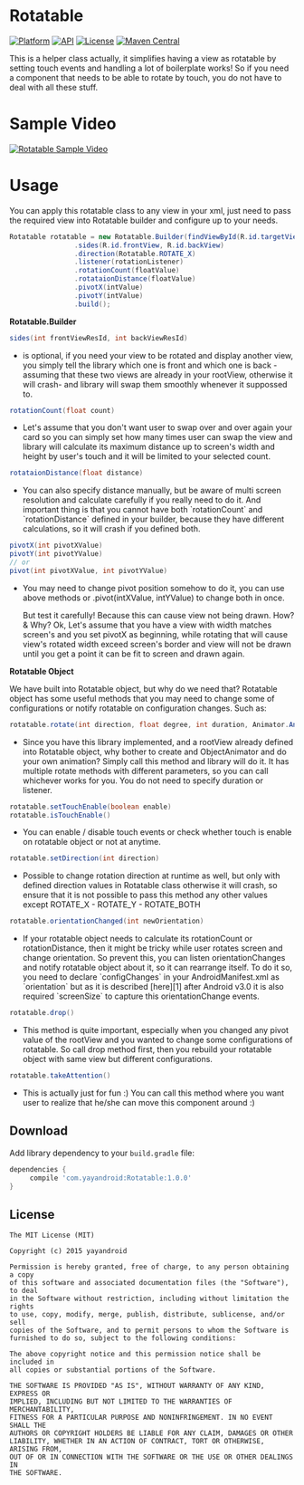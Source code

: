 Rotatable
=========
[![Platform](https://img.shields.io/badge/platform-android-green.svg)](http://developer.android.com/index.html)
[![API](https://img.shields.io/badge/API-14%2B-brightgreen.svg?style=flat)](https://android-arsenal.com/api?level=14)
[![License](https://img.shields.io/badge/License-MIT-blue.svg?style=flat)](http://opensource.org/licenses/MIT)
[![Maven Central](https://img.shields.io/maven-central/v/com.yayandroid/Rotatable.svg)](http://search.maven.org/#search%7Cga%7C1%7CRotatable)

This is a helper class actually, it simplifies having a view as rotatable by setting touch events and handling a lot of boilerplate works! So if you need a component that needs to be able to rotate by touch, you do not have to deal with all these stuff.

Sample Video
============
[![Rotatable Sample Video](http://yayandroid.com/data/github_library/rotatable/rotatable.gif)](https://www.youtube.com/watch?v=Gkd9QpAZmU8)

# Usage

You can apply this rotatable class to any view in your xml, just need to pass the required view into Rotatable builder and configure up to your needs. 

```java 
Rotatable rotatable = new Rotatable.Builder(findViewById(R.id.targetView))
                .sides(R.id.frontView, R.id.backView) 
                .direction(Rotatable.ROTATE_X)
                .listener(rotationListener)
                .rotationCount(floatValue)
                .rotataionDistance(floatValue)
                .pivotX(intValue)
                .pivotY(intValue)
                .build();
```

**Rotatable.Builder**

```java
sides(int frontViewResId, int backViewResId)
```
<ul><li> is optional, if you need your view to be rotated and display another view, you simply tell the library which one is front and which one is back -assuming that these two views are already in your rootView, otherwise it will crash- and library will swap them smoothly whenever it suppossed to.
</li></ul>

```java
rotationCount(float count)
``` 
<ul><li>
Let's assume that you don't want user to swap over and over again your card so you can simply set how many times user can swap the view and library will calculate its maximum distance up to screen's width and height by user's touch and it will be limited to your selected count.
</li></ul>

```java
rotataionDistance(float distance)
``` 
<ul><li>
You can also specify distance manually, but be aware of multi screen resolution and calculate carefully if you really need to do it. And important thing is that you cannot have both `rotationCount` and `rotationDistance` defined in your builder, because they have different calculations, so it will crash if you defined both.
</li></ul>

```java
pivotX(int pivotXValue)
pivotY(int pivotYValue)
// or 
pivot(int pivotXValue, int pivotYValue)
```
<ul><li>
You may need to change pivot position somehow to do it, you can use above methods or .pivot(intXValue, intYValue) to change both in once.

But test it carefully! Because this can cause view not being drawn. How? & Why? Ok, Let's assume that you have a view with width matches screen's and you set pivotX as beginning, while rotating that will cause view's rotated width exceed screen's border and view will not be drawn until you get a point it can be fit to screen and drawn again.
</li></ul>

**Rotatable Object**

We have built into Rotatable object, but why do we need that? Rotatable object has some useful methods that you may need to change some of configurations or notify rotatable on configuration changes. Such as:

```java 
rotatable.rotate(int direction, float degree, int duration, Animator.AnimatorListener listener)
```
<ul><li>
Since you have this library implemented, and a rootView already defined into Rotatable object, why bother to create and ObjectAnimator and do your own animation? Simply call this method and library will do it. It has multiple rotate methods with different parameters, so you can call whichever works for you. You do not need to specify duration or listener.
</li></ul>

```java 
rotatable.setTouchEnable(boolean enable)
rotatable.isTouchEnable()
```
<ul><li>
You can enable / disable touch events or check whether touch is enable on rotatable object or not at anytime.
</li></ul>

```java 
rotatable.setDirection(int direction)
```
<ul><li>
Possible to change rotation direction at runtime as well, but only with defined direction values in Rotatable class otherwise it will crash, so ensure that it is not possible to pass this method any other values except ROTATE_X - ROTATE_Y - ROTATE_BOTH
</li></ul>

```java 
rotatable.orientationChanged(int newOrientation)
```
<ul><li>
If your rotatable object needs to calculate its rotationCount or rotationDistance, then it might be tricky while user rotates screen and change orientation. So prevent this, you can listen orientationChanges and notify rotatable object about it, so it can rearrange itself. To do it so, you need to declare `configChanges` in your AndroidManifest.xml as `orientation` but as it is described [here][1] after Android v3.0 it is also required `screenSize` to capture this orientationChange events.
</li></ul>

```java 
rotatable.drop()
```
<ul><li>
This method is quite important, especially when you changed any pivot value of the rootView and you wanted to change some configurations of rotatable. So call drop method first, then you rebuild your rotatable object with same view but different configurations.
</li></ul>

```java 
rotatable.takeAttention()
```
<ul><li>
This is actually just for fun :) You can call this method where you want user to realize that he/she can move this component around :)
</li></ul>

## Download
Add library dependency to your `build.gradle` file:

```groovy
dependencies {    
     compile 'com.yayandroid:Rotatable:1.0.0'
}
```

## License
```
The MIT License (MIT)

Copyright (c) 2015 yayandroid

Permission is hereby granted, free of charge, to any person obtaining a copy
of this software and associated documentation files (the "Software"), to deal
in the Software without restriction, including without limitation the rights
to use, copy, modify, merge, publish, distribute, sublicense, and/or sell
copies of the Software, and to permit persons to whom the Software is
furnished to do so, subject to the following conditions:

The above copyright notice and this permission notice shall be included in
all copies or substantial portions of the Software.

THE SOFTWARE IS PROVIDED "AS IS", WITHOUT WARRANTY OF ANY KIND, EXPRESS OR
IMPLIED, INCLUDING BUT NOT LIMITED TO THE WARRANTIES OF MERCHANTABILITY,
FITNESS FOR A PARTICULAR PURPOSE AND NONINFRINGEMENT. IN NO EVENT SHALL THE
AUTHORS OR COPYRIGHT HOLDERS BE LIABLE FOR ANY CLAIM, DAMAGES OR OTHER
LIABILITY, WHETHER IN AN ACTION OF CONTRACT, TORT OR OTHERWISE, ARISING FROM,
OUT OF OR IN CONNECTION WITH THE SOFTWARE OR THE USE OR OTHER DEALINGS IN
THE SOFTWARE.
```

[1]: http://stackoverflow.com/a/7366101/1171484
